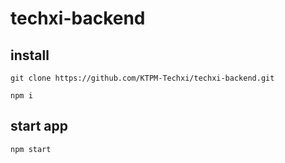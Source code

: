 # techxi-backend

## install 
```
git clone https://github.com/KTPM-Techxi/techxi-backend.git
```
```
npm i
```
## start app
```
npm start
```
